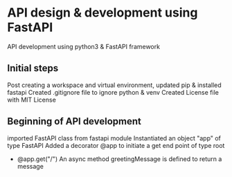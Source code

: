# API design & development using FastAPI 
API development using python3 & FastAPI framework

## Initial steps
Post creating a workspace and virtual environment, updated pip & installed fastapi
Created .gitignore file to ignore python & venv
Created License file with MIT License

## Beginning of API development
imported FastAPI class from fastapi module
Instantiated an object "app" of type FastAPI
Added a decorator @app to initiate a get end point of type root
* @app.get("/")
An async method greetingMessage is defined to return a message